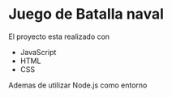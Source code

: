 # Juego de Batalla naval

El proyecto esta realizado con 
- JavaScript
- HTML
- CSS

Ademas de utilizar Node.js como entorno



